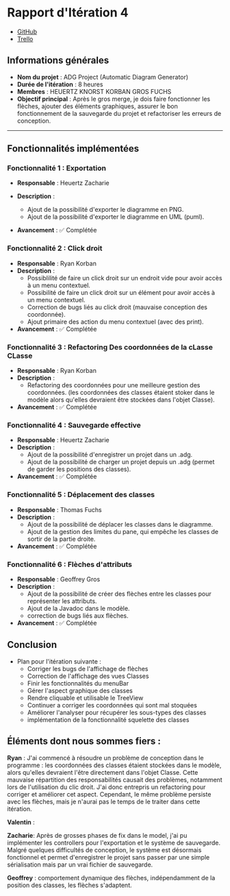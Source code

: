 # Rapport d'Itération 4

- [GitHub](https://github.com/Valentxn7/adg_project)
- [Trello](https://trello.com/b/qoNw8Geq/sae-301-adgproject)
## Informations générales

- **Nom du projet** : ADG Project (Automatic Diagram Generator)
- **Durée de l'itération** : 8 heures
- **Membres** : HEUERTZ KNORST KORBAN GROS FUCHS
- **Objectif principal** : Après le gros merge, je dois faire fonctionner les flèches, ajouter des éléments graphiques, assurer le bon fonctionnement de la sauvegarde du projet et refactoriser les erreurs de conception.

---
## Fonctionnalités implémentées

### Fonctionnalité 1 : Exportation
- **Responsable** : Heuertz Zacharie
- **Description** :
  - Ajout de la possibilité d'exporter le diagramme en PNG.
  - Ajout de la possibilité d'exporter le diagramme en UML (puml).

- **Avancement** : ✅ Complétée

### Fonctionnalité 2 : Click droit
- **Responsable** : Ryan Korban
- **Description** :
  - Possiblilité de faire un click droit sur un endroit vide pour avoir accès à un menu contextuel.
  - Possibilité de faire un click droit sur un élément pour avoir accès à un menu contextuel.
  - Correction de bugs liés au click droit (mauvaise conception des coordonnée).
  - Ajout primaire des action du menu contextuel (avec des print).
- **Avancement** : ✅ Complétée

### Fonctionnalité 3 : Refactoring Des coordonnées de la cLasse CLasse
- **Responsable** : Ryan Korban
- **Description** :
  - Refactoring des coordonnées pour une meilleure gestion des coordonnées. (les coordonnées des classes étaient stoker dans le modèle alors qu'elles devraient être stockées dans l'objet Classe).
- **Avancement** : ✅ Complétée

### Fonctionnalité 4 : Sauvegarde effective
- **Responsable** : Heuertz Zacharie
- **Description** :
  - Ajout de la possibilité d'enregistrer un projet dans un .adg.
  - Ajout de la possibilité de charger un projet depuis un .adg (permet de garder les positions des classes).
- **Avancement** : ✅ Complétée


### Fonctionnalité 5 : Déplacement des classes
- **Responsable** : Thomas Fuchs
- **Description** :
  - Ajout de la possibilité de déplacer les classes dans le diagramme.
  - Ajout de la gestion des limites du pane, qui empêche les classes de sortir de la partie droite.
- **Avancement** : ✅ Complétée

### Fonctionnalité 6 : Flèches d'attributs 
- **Responsable** : Geoffrey Gros
- **Description** :
  - Ajout de la possibilité de créer des flèches entre les classes pour représenter les attributs.
  - Ajout de la Javadoc dans le modèle.
  - correction de bugs liés aux flèches.
- **Avancement** : ✅ Complétée


## Conclusion

- Plan pour l'itération suivante :
  - Corriger les bugs de l'affichage de flèches
  - Correction de l'affichage des vues Classes
  - Finir les fonctionnalités du menuBar
  - Gérer l'aspect graphique des classes
  - Rendre cliquable et utilisable le TreeView
  - Continuer a corriger les coordonnées qui sont mal stoquées
  - Améliorer l'analyser pour récupérer les sous-types des classes
  - implémentation de la fonctionnalité squelette des classes 

## Éléments dont nous sommes fiers :

**Ryan** :
J'ai commencé à résoudre un problème de conception dans le programme : les coordonnées des classes étaient stockées dans le modèle, alors qu'elles devraient l'être directement dans l'objet Classe. Cette mauvaise répartition des responsabilités causait des problèmes, notamment lors de l'utilisation du clic droit. J'ai donc entrepris un refactoring pour corriger et améliorer cet aspect. Cependant, le même problème persiste avec les flèches, mais je n'aurai pas le temps de le traiter dans cette itération.

**Valentin** :

**Zacharie**:
Après de grosses phases de fix dans le model, j'ai pu implémenter les controllers pour l'exportation et le système de sauvegarde. Malgré quelques difficultés de conception, le système est désormais fonctionnel et permet d'enregistrer le projet sans passer par une simple sérialisation mais par un vrai fichier de sauvegarde.

**Geoffrey** : comportement dynamique des flèches, indépendamment de la position des classes, les flèches s'adaptent.